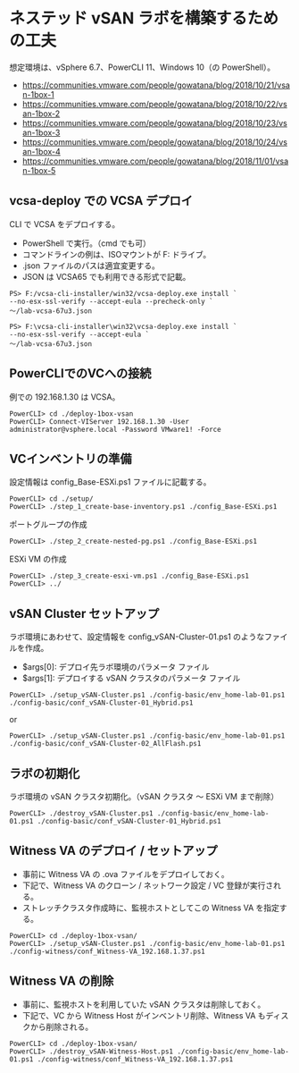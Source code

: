 # ネステッド vSAN ラボを構築するための工夫

想定環境は、vSphere 6.7、PowerCLI 11、Windows 10（の PowerShell）。

* <https://communities.vmware.com/people/gowatana/blog/2018/10/21/vsan-1box-1>
* <https://communities.vmware.com/people/gowatana/blog/2018/10/22/vsan-1box-2>
* <https://communities.vmware.com/people/gowatana/blog/2018/10/23/vsan-1box-3>
* <https://communities.vmware.com/people/gowatana/blog/2018/10/24/vsan-1box-4>
* <https://communities.vmware.com/people/gowatana/blog/2018/11/01/vsan-1box-5>

## vcsa-deploy での VCSA デプロイ

CLI で VCSA をデプロイする。
* PowerShell で実行。（cmd でも可）
* コマンドラインの例は、ISOマウントが F: ドライブ。
* .json ファイルのパスは適宜変更する。
* JSON は VCSA65 でも利用できる形式で記載。

```
PS> F:/vcsa-cli-installer/win32/vcsa-deploy.exe install `
--no-esx-ssl-verify --accept-eula --precheck-only `
～/lab-vcsa-67u3.json

PS> F:\vcsa-cli-installer\win32\vcsa-deploy.exe install `
--no-esx-ssl-verify --accept-eula `
～/lab-vcsa-67u3.json
```

## PowerCLIでのVCへの接続

例での 192.168.1.30 は VCSA。

```
PowerCLI> cd ./deploy-1box-vsan
PowerCLI> Connect-VIServer 192.168.1.30 -User administrator@vsphere.local -Password VMware1! -Force
```

## VCインベントリの準備

設定情報は config_Base-ESXi.ps1 ファイルに記載する。

```
PowerCLI> cd ./setup/
PowerCLI> ./step_1_create-base-inventory.ps1 ./config_Base-ESXi.ps1
```

ポートグループの作成

```
PowerCLI> ./step_2_create-nested-pg.ps1 ./config_Base-ESXi.ps1
```

ESXi VM の作成

```
PowerCLI> ./step_3_create-esxi-vm.ps1 ./config_Base-ESXi.ps1
PowerCLI> ../
```

## vSAN Cluster セットアップ

ラボ環境にあわせて、設定情報を config_vSAN-Cluster-01.ps1 のようなファイルを作成。
* $args[0]: デプロイ先ラボ環境のパラメータ ファイル
* $args[1]: デプロイする vSAN クラスタのパラメータ ファイル

```
PowerCLI> ./setup_vSAN-Cluster.ps1 ./config-basic/env_home-lab-01.ps1 ./config-basic/conf_vSAN-Cluster-01_Hybrid.ps1
```

or

```
PowerCLI> ./setup_vSAN-Cluster.ps1 ./config-basic/env_home-lab-01.ps1 ./config-basic/conf_vSAN-Cluster-02_AllFlash.ps1
```

## ラボの初期化

ラボ環境の vSAN クラスタ初期化。（vSAN クラスタ ～ ESXi VM まで削除）

```
PowerCLI> ./destroy_vSAN-Cluster.ps1 ./config-basic/env_home-lab-01.ps1 ./config-basic/conf_vSAN-Cluster-01_Hybrid.ps1
```

## Witness VA のデプロイ / セットアップ

* 事前に Witness VA の .ova ファイルをデプロイしておく。
* 下記で、Witness VA のクローン / ネットワーク設定 / VC 登録が実行される。
* ストレッチクラスタ作成時に、監視ホストとしてこの Witness VA を指定する。

```
PowerCLI> cd ./deploy-1box-vsan/
PowerCLI> ./setup_vSAN-Cluster.ps1 ./config-basic/env_home-lab-01.ps1 ./config-witness/conf_Witness-VA_192.168.1.37.ps1
```

## Witness VA の削除

* 事前に、監視ホストを利用していた vSAN クラスタは削除しておく。
* 下記で、VC から Witness Host がインベントリ削除、Witness VA もディスクから削除される。

```
PowerCLI> cd ./deploy-1box-vsan/
PowerCLI> ./destroy_vSAN-Witness-Host.ps1 ./config-basic/env_home-lab-01.ps1 ./config-witness/conf_Witness-VA_192.168.1.37.ps1
```
